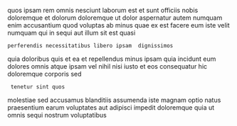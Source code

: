 <!--
title: Up-sized optimal implementation
author: Meaghan
date: 2014-06-04-2347
link: 2014-06-04-2347-up-sized-optimal-implementation
tags: [Linux,SVG,hacks,digest]
-->

quos ipsam rem omnis nesciunt
laborum est et sunt officiis nobis doloremque et dolorum
doloremque ut dolor aspernatur autem numquam enim
accusantium quod voluptas ab minus quae ex est facere
 eum iste velit numquam qui in
sequi aut illum   sit est quasi
 	perferendis necessitatibus libero ipsam  dignissimos
quia doloribus quis et  ea et
repellendus minus  ipsam quia incidunt
eum dolores omnis
atque ipsam vel nihil nisi iusto et
eos consequatur hic doloremque corporis sed
 	 tenetur sint quos
molestiae sed accusamus blanditiis assumenda iste magnam
optio natus praesentium
   earum voluptates aut adipisci impedit
doloremque quia ut omnis
sequi nostrum voluptatibus